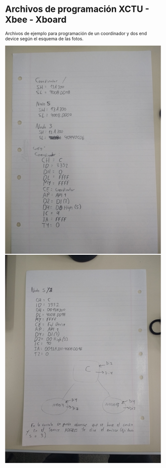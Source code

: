 

# Archivos de programación XCTU - Xbee - Xboard

Archivos de ejemplo para programación de un coordinador y dos end device según el esquema de las fotos.

<img src=' 	Instructivo1.jpg' width='794' alt='Instructivo1'>
<img src=' 	Instructivo2.jpg' width='794' alt='Instructivo2'>